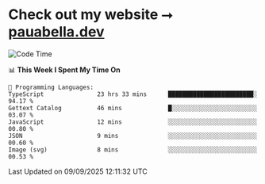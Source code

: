 # Check out my website ⭢ [pauabella.dev](https://pauabella.dev)

<!--START_SECTION:waka-->
![Code Time](http://img.shields.io/badge/Code%20Time-4%2C773%20hrs%2016%20mins-blue)

📊 **This Week I Spent My Time On** 

```text
💬 Programming Languages: 
TypeScript               23 hrs 33 mins      ████████████████████████░   94.17 % 
Gettext Catalog          46 mins             █░░░░░░░░░░░░░░░░░░░░░░░░   03.07 % 
JavaScript               12 mins             ░░░░░░░░░░░░░░░░░░░░░░░░░   00.80 % 
JSON                     9 mins              ░░░░░░░░░░░░░░░░░░░░░░░░░   00.60 % 
Image (svg)              8 mins              ░░░░░░░░░░░░░░░░░░░░░░░░░   00.53 % 
```


 Last Updated on 09/09/2025 12:11:32 UTC
<!--END_SECTION:waka-->
